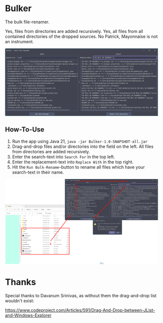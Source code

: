 # Bulker

The bulk file-renamer.

Yes, files from directories are added recursively. Yes, all files from all contained directories of the dropped sources.
No Patrick, Mayonnaise is not an instrument.

![screenshot.png](screenshot.png)

## How-To-Use

1. Run the app using Java 21, `java -jar Bulker-1.0-SNAPSHOT-all.jar`
2. Drag-and-drop files and/or directories into the field on the left. All files from directories are added recursively.
3. Enter the search-text into `Search For` in the top left.
4. Enter the replacement-text into `Replace With` in the top right.
5. Hit the `Run Bulk-Rename`-button to rename all files which have your search-text in their name.

![how-to-use.png](how-to-use.png)

# Thanks

Special thanks to Davanum Srinivas, as without them the drag-and-drop list wouldn't exist:

https://www.codeproject.com/Articles/591/Drag-And-Drop-between-JList-and-Windows-Explorer